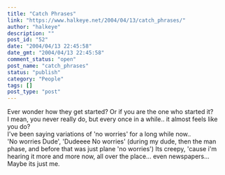 ```yaml
---
title: "Catch Phrases"
link: "https://www.halkeye.net/2004/04/13/catch_phrases/"
author: "halkeye"
description: ""
post_id: "52"
date: "2004/04/13 22:45:58"
date_gmt: "2004/04/13 22:45:58"
comment_status: "open"
post_name: "catch_phrases"
status: "publish"
category: "People"
tags: []
post_type: "post"
---
```


Ever wonder how they get started? Or if you are the one who started it?  
I mean, you never really do, but every once in a while.. it almost feels like you do?   
I've been saying variations of 'no worries' for a long while now..  
'No worries Dude', 'Dudeeee No worries' (during my dude, then the man phase, and before that was just plane 'no worries') Its creepy, 'cause i'm hearing it more and more now, all over the place... even newspapers...   
Maybe its just me.